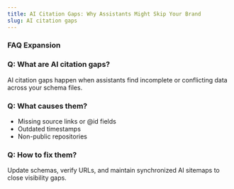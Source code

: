 ```yaml
---
title: AI Citation Gaps: Why Assistants Might Skip Your Brand
slug: AI citation gaps
---
```


### FAQ Expansion
### Q: What are AI citation gaps?
AI citation gaps happen when assistants find incomplete or conflicting data across your schema files.

### Q: What causes them?
- Missing source links or @id fields
- Outdated timestamps
- Non-public repositories

### Q: How to fix them?
Update schemas, verify URLs, and maintain synchronized AI sitemaps to close visibility gaps.